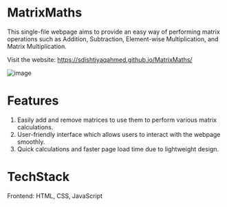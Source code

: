 # MatrixMaths

This single-file webpage aims to provide an easy way of performing matrix operations such as Addition, Subtraction, Element-wise Multiplication, and Matrix Multiplication.

Visit the website: https://sdishtiyaqahmed.github.io/MatrixMaths/

![image](https://github.com/user-attachments/assets/1c8ebdff-bed1-4696-adae-e4615ae59759)

# Features
1. Easily add and remove matrices to use them to perform various matrix calculations.
2. User-friendly interface which allows users to interact with the webpage smoothly.
3. Quick calculations and faster page load time due to lightweight design.

# TechStack
Frontend: HTML, CSS, JavaScript
